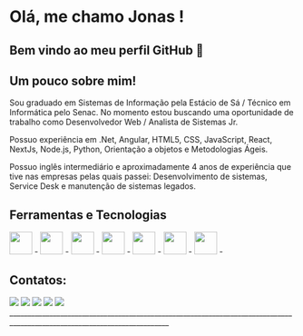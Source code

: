 # Olá, me chamo Jonas ! 
## Bem vindo ao meu perfil GitHub 👋

## Um pouco sobre mim!
Sou graduado em Sistemas de Informação pela Estácio de Sá / Técnico em Informática pelo Senac.
No momento estou buscando uma oportunidade de trabalho como Desenvolvedor Web / Analista de Sistemas Jr.

Possuo experiência em .Net, Angular, HTML5, CSS, JavaScript, React, NextJs, Node.js, Python, Orientação a objetos e Metodologias Ágeis.
 
Possuo inglês intermediário e aproximadamente 4 anos de experiência que tive nas empresas pelas quais passei:
Desenvolvimento de sistemas, Service Desk e manutenção de sistemas legados.

## Ferramentas e Tecnologias

<img src="https://cdn.jsdelivr.net/gh/devicons/devicon/icons/git/git-original.svg" width="40" height="40"/> - <img src="https://cdn.jsdelivr.net/gh/devicons/devicon/icons/python/python-original.svg" width="40" height="40"/> - <img src="https://cdn.jsdelivr.net/gh/devicons/devicon/icons/dotnetcore/dotnetcore-original.svg" width="40" height="40"/> -  <img src="https://upload.wikimedia.org/wikipedia/commons/thumb/c/cf/Angular_full_color_logo.svg/250px-Angular_full_color_logo.svg.png" width="40" height="40"/> - <img src="https://cdn.jsdelivr.net/gh/devicons/devicon/icons/react/react-original.svg" width="40" height="40"/> - <img src="https://cdn.pixabay.com/photo/2013/07/13/11/43/tux-158547__480.png" width="40" height="40"/> - <img src="https://cdn.jsdelivr.net/gh/devicons/devicon/icons/php/php-original.svg" width="40" height="40"/> - 

## Contatos:

<div>
<a href="https://www.youtube.com/channel/UCJqkQX9dEl4Xu3mzttZxrbg/videos" target="_blank"><img src="https://img.shields.io/badge/YouTube-FF0000?style=for-the-badge&logo=youtube&logoColor=white" target="_blank"></a>
<a href="https://instagram.com/jonasjosino" target="_blank"><img src="https://img.shields.io/badge/-Instagram-%23E4405F?style=for-the-badge&logo=instagram&logoColor=white" target="_blank"></a>
<a href="https://www.twitch.tv/jonz220" target="_blank"><img src="https://img.shields.io/badge/Twitch-9146FF?style=for-the-badge&logo=twitch&logoColor=white" target="_blank"></a>
<a href = "mailto:jjosinoms@gmail.com"><img src="https://img.shields.io/badge/Gmail-D14836?style=for-the-badge&logo=gmail&logoColor=white" target="_blank"></a>
<a href="https://www.linkedin.com/in/jonas-josino-b5064257/" target="_blank"><img src="https://img.shields.io/badge/-LinkedIn-%230077B5?style=for-the-badge&logo=linkedin&logoColor=white" target="_blank"></a>   
</div>
__________________________________________________________________________________________________________________________ <br><br>





